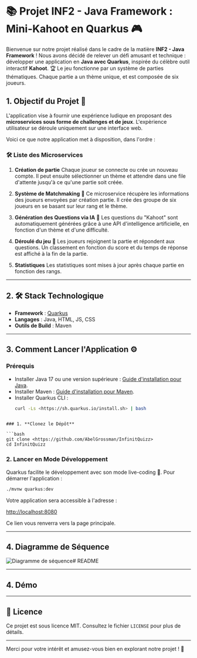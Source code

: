 # 📚 Projet INF2 - Java Framework : Mini-Kahoot en Quarkus 🎮

Bienvenue sur notre projet réalisé dans le cadre de la matière **INF2 - Java Framework** !
Nous avons décidé de relever un défi amusant et technique : développer une application en **Java avec Quarkus**, inspirée du célèbre outil interactif **Kahoot**. 🏆
Le jeu fonctionne par un système de parties thématiques. Chaque partie a un thème unique, et est composée de six joueurs.

## 1. Objectif du Projet 🎯

L'application vise à fournir une expérience ludique en proposant des **microservices sous forme de challenges et de jeux**. L'expèrience utilisateur se déroule uniquement sur une interface web.

Voici ce que notre application met à disposition, dans l'ordre :

### 🛠️ Liste des Microservices

1. **Création de partie**
   Chaque joueur se connecte ou crée un nouveau compte. Il peut ensuite sélectionner un thème et attendre dans une file d'attente jusqu'à ce qu'une partie soit créée.

2. **Système de Matchmaking** 🔗
   Ce microservice récupère les informations des joueurs envoyées par création partie. Il crée des groupe de six joueurs en se basant sur leur rang et le thème.  

3. **Génération des Questions via IA** 🤖
   Les questions du "Kahoot" sont automatiquement générées grâce à une API d'intelligence artificielle, en fonction d'un thème et d'une difficulté.

4. **Déroulé du jeu** 🎲
   Les joueurs rejoignent la partie et répondent aux questions. Un classement en fonction du score et du temps de réponse est affiché à la fin de la partie. 

5. **Statistiques**
   Les statistiques sont mises à jour après chaque partie en fonction des rangs.

---

## 2. 🛠️ Stack Technologique

- **Framework** : [Quarkus](<https://quarkus.io/>)
- **Langages** : Java, HTML, JS, CSS
- **Outils de Build** : Maven

---

## 3. Comment Lancer l'Application ⚙️

### **Prérequis**
- Installer Java 17 ou une version supérieure :
  [Guide d'installation pour Java](<https://adoptium.net/>).
- Installer Maven :
  [Guide d'installation pour Maven](<https://maven.apache.org/install.html>).
- Installer Quarkus CLI :
  ```bash
  curl -Ls <https://sh.quarkus.io/install.sh> | bash

```

### 1. **Clonez le Dépôt**

```bash
git clone <https://github.com/AbelGrossman/InfinitQuizz>
cd InfinitQuizz

```

### 2. **Lancer en Mode Développement**

Quarkus facilite le développement avec son mode live-coding 🚀. Pour démarrer l'application :

```bash
./mvnw quarkus:dev

```

Votre application sera accessible à l'adresse :

[http://localhost:8080](http://localhost:8080/)

Ce lien vous renverra vers la page principale.

--- 

## 4. Diagramme de Séquence

![Diagramme de séquence](https://github.com/user-attachments/assets/4fd658b0-7a06-4076-a037-6b79d9db255f)# README

---

## 4. Démo


---

## 📄 Licence

Ce projet est sous licence MIT. Consultez le fichier `LICENSE` pour plus de détails.

---

Merci pour votre intérêt et amusez-vous bien en explorant notre projet ! 🚀
